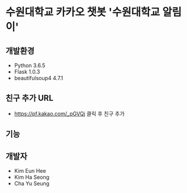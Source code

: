 # 수원대학교 카카오 챗봇 '수원대학교 알림이'

## 개발환경

- Python 3.6.5
- Flask 1.0.3
- beautifulsoup4 4.7.1

## 친구 추가 URL

- https://pf.kakao.com/_pGVQj 클릭 후 친구 추가

## 기능

## 개발자

- Kim Eun Hee
- Kim Ha Seong
- Cha Yu Seung
